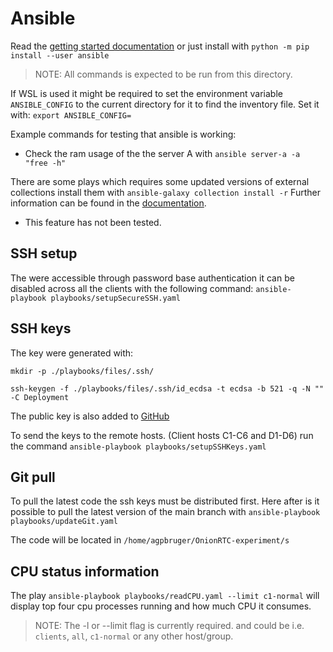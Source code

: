 # Ansible

Read the [getting started documentation](https://docs.ansible.com/ansible/latest/getting_started/index.html) or just install with `python -m pip install --user ansible`

> NOTE: All commands is expected to be run from this directory.

If WSL is used it might be required to set the environment variable `ANSIBLE_CONFIG` to the current directory for it to find the inventory file. Set it with: `export ANSIBLE_CONFIG=`

Example commands for testing that ansible is working:

- Check the ram usage of the the server A with `ansible server-a -a "free -h"`

There are some plays which requires some updated versions of external collections install them with `ansible-galaxy collection install -r` Further information can be found in the [documentation](https://docs.ansible.com/ansible/latest/collections_guide/collections_installing.html#install-multiple-collections-with-a-requirements-file).

- This feature has not been tested.

## SSH setup

The were accessible through password base authentication it can be disabled across all the clients with the following command: `ansible-playbook playbooks/setupSecureSSH.yaml`

## SSH keys

The key were generated with:

```shell
mkdir -p ./playbooks/files/.ssh/

ssh-keygen -f ./playbooks/files/.ssh/id_ecdsa -t ecdsa -b 521 -q -N "" -C Deployment
```

The public key is also added to [GitHub](https://github.com/Master2022E/OnionRTC-experiment/settings/keys)

To send the keys to the remote hosts. (Client hosts C1-C6 and D1-D6) run the command `ansible-playbook playbooks/setupSSHKeys.yaml`

## Git pull

To pull the latest code the ssh keys must be distributed first. Here after is it possible to pull the latest version of the main branch with `ansible-playbook playbooks/updateGit.yaml`

The code will be located in `/home/agpbruger/OnionRTC-experiment/s`

## CPU status information

The play `ansible-playbook playbooks/readCPU.yaml --limit c1-normal` will display top four cpu processes running and how much CPU it consumes.

> NOTE: The -l or --limit flag is currently required. and could be i.e. `clients`, `all`, `c1-normal` or any other host/group.
